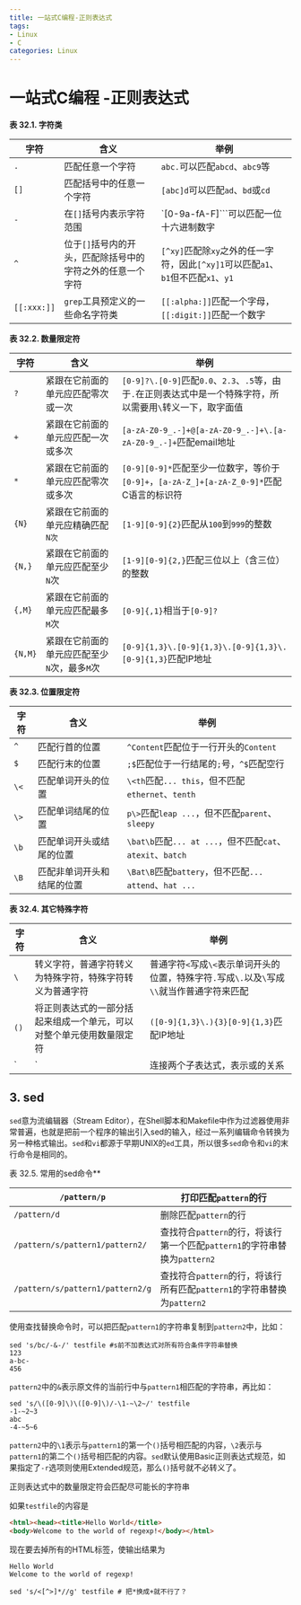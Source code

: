 ```yaml
---
title: 一站式C编程-正则表达式
tags:
- Linux
- C
categories: Linux
---
```




# 一站式C编程 -正则表达式

**表 32.1. 字符类**

<!--more-->

| 字符          | 含义                              | 举例                                       |
| ----------- | ------------------------------- | ---------------------------------------- |
| `.`         | 匹配任意一个字符                        | `abc.`可以匹配`abcd`、`abc9`等                 |
| `[]`        | 匹配括号中的任意一个字符                    | `[abc]d`可以匹配`ad`、`bd`或`cd`               |
| `-`         | 在`[]`括号内表示字符范围                  | `[0-9a-fA-F]```可以匹配一位十六进制数字              |
| `^`         | 位于`[]`括号内的开头，匹配除括号中的字符之外的任意一个字符 | `[^xy]`匹配除`xy`之外的任一字符，因此`[^xy]1`可以匹配`a1`、`b1`但不匹配`x1`、`y1` |
| `[[:xxx:]]` | `grep`工具预定义的一些命名字符类             | `[[:alpha:]]`匹配一个字母，`[[:digit:]]`匹配一个数字  |

**表 32.2. 数量限定符**

| 字符      | 含义                        | 举例                                       |
| ------- | ------------------------- | ---------------------------------------- |
| `?`     | 紧跟在它前面的单元应匹配零次或一次         | `[0-9]?\.[0-9]`匹配`0.0`、`2.3`、`.5`等，由于`.`在正则表达式中是一个特殊字符，所以需要用`\`转义一下，取字面值 |
| `+`     | 紧跟在它前面的单元应匹配一次或多次         | `[a-zA-Z0-9_.-]+@[a-zA-Z0-9_.-]+\.[a-zA-Z0-9_.-]+`匹配email地址 |
| `*`     | 紧跟在它前面的单元应匹配零次或多次         | `[0-9][0-9]*`匹配至少一位数字，等价于`[0-9]+`，`[a-zA-Z_]+[a-zA-Z_0-9]*`匹配C语言的标识符 |
| `{N}`   | 紧跟在它前面的单元应精确匹配`N次`        | `[1-9][0-9]{2}`匹配从`100`到`999`的整数         |
| `{N,}`  | 紧跟在它前面的单元应匹配至少`N`次        | `[1-9][0-9]{2,}`匹配三位以上（含三位）的整数           |
| `{,M}`  | 紧跟在它前面的单元应匹配最多`M`次        | `[0-9]{,1}`相当于`[0-9]?`                   |
| `{N,M}` | 紧跟在它前面的单元应匹配至少`N`次，最多`M`次 | `[0-9]{1,3}\.[0-9]{1,3}\.[0-9]{1,3}\.[0-9]{1,3}`匹配IP地址 |

**表 32.3. 位置限定符**

| 字符   | 含义            | 举例                                       |
| ---- | ------------- | ---------------------------------------- |
| `^`  | 匹配行首的位置       | `^Content`匹配位于一行开头的`Content`             |
| `$`  | 匹配行末的位置       | `;$`匹配位于一行结尾的`;`号，`^$`匹配空行               |
| `\<` | 匹配单词开头的位置     | `\<th`匹配`... this`，但不匹配`ethernet`、`tenth` |
| `\>` | 匹配单词结尾的位置     | `p\>`匹配`leap ...`，但不匹配`parent`、`sleepy`  |
| `\b` | 匹配单词开头或结尾的位置  | `\bat\b`匹配`... at ...`，但不匹配`cat`、`atexit`、`batch` |
| `\B` | 匹配非单词开头和结尾的位置 | `\Bat\B`匹配`battery`，但不匹配`... attend`、`hat ...` |

**表 32.4. 其它特殊字符**

| 字符   | 含义                                 | 举例                                       |
| ---- | ---------------------------------- | ---------------------------------------- |
| `\`  | 转义字符，普通字符转义为特殊字符，特殊字符转义为普通字符       | 普通字符`<`写成`\<`表示单词开头的位置，特殊字符`.`写成`\.`以及`\`写成`\\`就当作普通字符来匹配 |
| `()` | 将正则表达式的一部分括起来组成一个单元，可以对整个单元使用数量限定符 | `([0-9]{1,3}\.){3}[0-9]{1,3}`匹配IP地址      |
| `|`  | 连接两个子表达式，表示或的关系                    | `n(o|either)`匹配`no`或`neither`            |

## 3. sed

`sed`意为流编辑器（Stream Editor），在Shell脚本和Makefile中作为过滤器使用非常普遍，也就是把前一个程序的输出引入sed的输入，经过一系列编辑命令转换为另一种格式输出。`sed`和`vi`都源于早期UNIX的`ed`工具，所以很多`sed`命令和`vi`的末行命令是相同的。

表 32.5. 常用的sed命令**

| `/pattern/p`                     | 打印匹配`pattern`的行                          |
| -------------------------------- | ---------------------------------------- |
| `/pattern/d`                     | 删除匹配`pattern`的行                          |
| `/pattern/s/pattern1/pattern2/`  | 查找符合`pattern`的行，将该行第一个匹配`pattern1`的字符串替换为`pattern2` |
| `/pattern/s/pattern1/pattern2/g` | 查找符合`pattern`的行，将该行所有匹配`pattern1`的字符串替换为`pattern2` |

使用查找替换命令时，可以把匹配`pattern1`的字符串复制到`pattern2`中，比如：

```shell
sed 's/bc/-&-/' testfile #s前不加表达式对所有符合条件字符串替换
123
a-bc-
456
```

`pattern2`中的`&`表示原文件的当前行中与`pattern1`相匹配的字符串，再比如：

```shell
sed 's/\([0-9]\)\([0-9]\)/-\1-~\2~/' testfile
-1-~2~3
abc
-4-~5~6
```

`pattern2`中的`\1`表示与`pattern1`的第一个`()`括号相匹配的内容，`\2`表示与`pattern1`的第二个`()`括号相匹配的内容。`sed`默认使用Basic正则表达式规范，如果指定了`-r`选项则使用Extended规范，那么`()`括号就不必转义了。

正则表达式中的数量限定符会匹配尽可能长的字符串

如果`testfile`的内容是

```html
<html><head><title>Hello World</title>
<body>Welcome to the world of regexp!</body></html>
```

现在要去掉所有的HTML标签，使输出结果为

```
Hello World
Welcome to the world of regexp!
```

```shell
sed 's/<[^>]*//g' testfile # 把*换成+就不行了？
```

